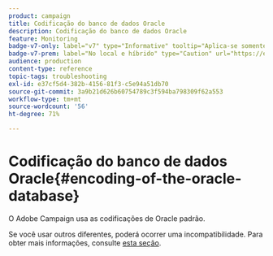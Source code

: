 ```yaml
---
product: campaign
title: Codificação do banco de dados Oracle
description: Codificação do banco de dados Oracle
feature: Monitoring
badge-v7-only: label="v7" type="Informative" tooltip="Aplica-se somente ao Campaign Classic v7"
badge-v7-prem: label="No local e híbrido" type="Caution" url="https://experienceleague.adobe.com/docs/campaign-classic/using/installing-campaign-classic/architecture-and-hosting-models/hosting-models-lp/hosting-models.html?lang=pt-BR" tooltip="Aplica-se somente a implantações locais e híbridas"
audience: production
content-type: reference
topic-tags: troubleshooting
exl-id: e37cf5d4-382b-4156-81f3-c5e94a51db70
source-git-commit: 3a9b21d626b60754789c3f594ba798309f62a553
workflow-type: tm+mt
source-wordcount: '56'
ht-degree: 71%

---
```


# Codificação do banco de dados Oracle{#encoding-of-the-oracle-database}



O Adobe Campaign usa as codificações de Oracle padrão.

Se você usar outros diferentes, poderá ocorrer uma incompatibilidade. Para obter mais informações, consulte [esta seção](../../installation/using/database.md#oracle).
